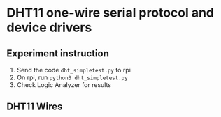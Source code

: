 # DHT11 one-wire serial protocol and device drivers
## Experiment instruction
1. Send the code `dht_simpletest.py` to rpi
2. On rpi, run `python3 dht_simpletest.py`
3. Check Logic Analyzer for results

## DHT11 Wires
